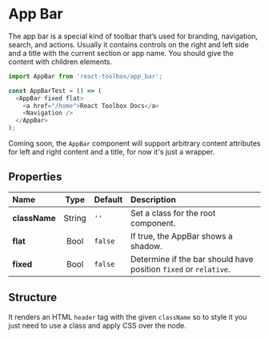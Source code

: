 # App Bar

The app bar is a special kind of toolbar that’s used for branding, navigation, search, and actions. Usually it contains controls on the right and left side and a title with the current section or app name. You should give the content with children elements.

```javascript
import AppBar from 'react-toolbox/app_bar';

const AppBarTest = () => (
  <AppBar fixed flat>
    <a href="/home">React Toolbox Docs</a>
    <Navigation />
  </AppBar>
);
```

Coming soon, the `AppBar` component will support arbitrary content attributes for left and right content and a title, for now it's just a wrapper.

## Properties

| Name          | Type    | Default  | Description|
|:-             |:-:      | :-       |:-|
| **className** | String  | `''`     | Set a class for the root component.|
| **flat**      | Bool    | `false`  | If true, the AppBar shows a shadow.|
| **fixed**     | Bool    | `false`  | Determine if the bar should have position `fixed` or `relative`.|

## Structure

It renders an HTML `header` tag with the given `className` so to style it you just need to use a class and apply CSS over the node.
